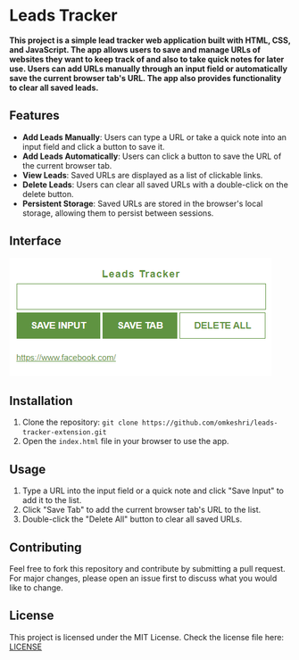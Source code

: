 # Leads Tracker

__This project is a simple lead tracker web application built with HTML, CSS, and JavaScript. The app allows users to save and manage URLs of websites they want to keep track of and also to take quick notes for later use. Users can add URLs manually through an input field or automatically save the current browser tab's URL. The app also provides functionality to clear all saved leads.__

## Features
- __Add Leads Manually__: Users can type a URL or take a quick note into an input field and click a button to save it.
- __Add Leads Automatically__: Users can click a button to save the URL of the current browser tab.
- __View Leads__: Saved URLs are displayed as a list of clickable links.
- __Delete Leads__: Users can clear all saved URLs with a double-click on the delete button.
- __Persistent Storage__: Saved URLs are stored in the browser's local storage, allowing them to persist between sessions.

## Interface
![Leads Tracker](img/Interface.png)

## Installation
1. Clone the repository: `git clone https://github.com/omkeshri/leads-tracker-extension.git`
2. Open the `index.html` file in your browser to use the app.

## Usage
1. Type a URL into the input field or a quick note and click "Save Input" to add it to the list.
2. Click "Save Tab" to add the current browser tab's URL to the list.
3. Double-click the "Delete All" button to clear all saved URLs.

## Contributing
Feel free to fork this repository and contribute by submitting a pull request. For major changes, please open an issue first to discuss what you would like to change.

## License
This project is licensed under the MIT License. Check the license file here: [LICENSE](LICENSE)

